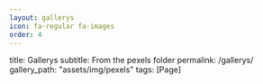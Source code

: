 ```yaml
---
layout: gallerys
icon: fa-regular fa-images
order: 4
---
```


title: Gallerys
subtitle: From the pexels folder
permalink: /gallerys/
gallery_path: "assets/img/pexels"
tags: [Page]